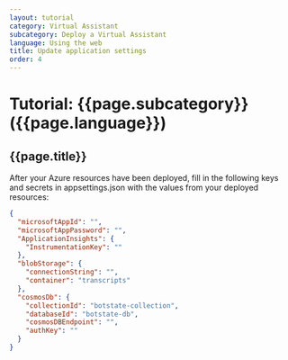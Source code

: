 ```yaml
---
layout: tutorial
category: Virtual Assistant
subcategory: Deploy a Virtual Assistant
language: Using the web
title: Update application settings
order: 4
---
```


# Tutorial: {{page.subcategory}} ({{page.language}})

## {{page.title}}

After your Azure resources have been deployed, fill in the following keys and secrets in appsettings.json with the values from your deployed resources:
```json
{
  "microsoftAppId": "",
  "microsoftAppPassword": "",
  "ApplicationInsights": {
    "InstrumentationKey": ""
  },
  "blobStorage": {
    "connectionString": "",
    "container": "transcripts"
  },
  "cosmosDb": {
    "collectionId": "botstate-collection",
    "databaseId": "botstate-db",
    "cosmosDBEndpoint": "",
    "authKey": ""
  }
}
```